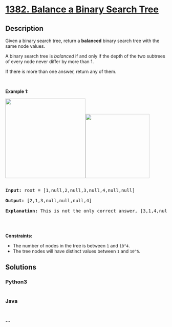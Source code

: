 # [1382. Balance a Binary Search Tree](https://leetcode.com/problems/balance-a-binary-search-tree)



## Description

<p>Given a binary search tree, return a <strong>balanced</strong> binary search tree with the same node values.</p>



<p>A binary search tree is <em>balanced</em> if and only if&nbsp;the depth of the two subtrees of&nbsp;every&nbsp;node never differ by more than 1.</p>



<p>If there is more than one answer, return any of them.</p>



<p>&nbsp;</p>

<p><strong>Example 1:</strong></p>



<p><strong><img alt="" src="https://cdn.jsdelivr.net/gh/yanglr/leetcode-ac@master/assets/1300-1399/1382.Balance%20a%20Binary%20Search%20Tree/images/1515_ex1.png" style="width: 250px; height: 248px;" /><img alt="" src="https://cdn.jsdelivr.net/gh/yanglr/leetcode-ac@master/assets/1300-1399/1382.Balance%20a%20Binary%20Search%20Tree/images/1515_ex1_out.png" style="width: 200px; height: 200px;" /></strong></p>



<pre>

<strong>Input:</strong> root = [1,null,2,null,3,null,4,null,null]

<strong>Output:</strong> [2,1,3,null,null,null,4]

<b>Explanation:</b> This is not the only correct answer, [3,1,4,null,2,null,null] is also correct.

</pre>



<p>&nbsp;</p>

<p><strong>Constraints:</strong></p>



<ul>
	<li>The number of nodes in the tree is between&nbsp;<code>1</code>&nbsp;and&nbsp;<code>10^4</code>.</li>
	<li>The tree nodes will have distinct values between&nbsp;<code>1</code>&nbsp;and&nbsp;<code>10^5</code>.</li>
</ul>

## Solutions

<!-- tabs:start -->

### **Python3**

```python

```

### **Java**

```java

```

### **...**

```

```

<!-- tabs:end -->
